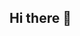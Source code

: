 ## Hi there 👋

<!--
**Mikebabu254/Mikebabu254** is a ✨ _special_ ✨ repository because its `README.md` (this file) appears on your GitHub profile.

Here are some ideas to get you started:

 👨‍💻 I’m currently working on: [InvodTech](https://invodtech.com)
- 🌱 I’m currently learning flutter
- 📫 How to reach me: ...
- 😄 Pronouns: ...
- ⚡ Fun fact: ...
-->
